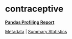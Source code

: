 # contraceptive

[**Pandas Profiling Report**](https://epistasislab.github.io/penn-ml-benchmarks/profile/contraceptive.html)

[Metadata](metadata.yaml) | [Summary Statistics](summary_stats.tsv)

